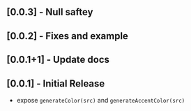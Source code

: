 ## [0.0.3] - Null saftey

## [0.0.2] - Fixes and example

## [0.0.1+1] - Update docs

## [0.0.1] - Initial Release

* expose `generateColor(src)` and `generateAccentColor(src)`
